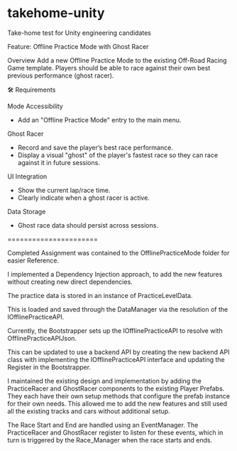 # takehome-unity

Take-home test for Unity engineering candidates

Feature: Offline Practice Mode with Ghost Racer
 
Overview
Add a new Offline Practice Mode to the existing Off-Road Racing Game template. Players should be able to race against their own best previous performance (ghost racer).
 
🛠️ Requirements

Mode Accessibility
- Add an "Offline Practice Mode" entry to the main menu.

Ghost Racer
- Record and save the player’s best race performance.
- Display a visual "ghost" of the player's fastest race so they can race against it in future sessions.

UI Integration
- Show the current lap/race time.
- Clearly indicate when a ghost racer is active.

Data Storage
- Ghost race data should persist across sessions.


======================

Completed Assignment was contained to the OfflinePracticeMode folder for easier Reference.

I implemented a Dependency Injection approach, to add the new features without creating new direct dependencies.

The practice data is stored in an instance of PracticeLevelData.

This is loaded and saved through the DataManager via the resolution of the IOfflinePracticeAPI.

Currently, the Bootstrapper sets up the IOfflinePracticeAPI to resolve with OfflinePracticeAPIJson. 

This can be updated to use a backend API by creating the new backend API class with implementing the IOfflinePracticeAPI interface and updating the Register in the Bootstrapper.

I maintained the existing design and implementation by adding the PracticeRacer and GhostRacer components to the existing Player Prefabs. They each have their own setup methods that configure the prefab instance for their own needs. This allowed me to add the new features and still used all the existing tracks and cars without additional setup.

The Race Start and End are handled using an EventManager. The PracticeRacer and GhostRacer register to listen for these events, which in turn is triggered by the Race_Manager when the race starts and ends.



